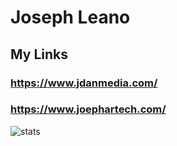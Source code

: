 # Joseph Leano

## My Links

### https://www.jdanmedia.com/

### https://www.joephartech.com/

![stats](https://github-readme-stats.vercel.app/api?username=jdanleano&show_icons=true&theme=dark)

<!--
**jdanleano/jdanleano** is a ✨ _special_ ✨ repository because its `README.md` (this file) appears on your GitHub profile.

Here are some ideas to get you started:

- 🔭 I’m currently working on ...
- 🌱 I’m currently learning ...
- 👯 I’m looking to collaborate on ...
- 🤔 I’m looking for help with ...
- 💬 Ask me about ...
- 📫 How to reach me: ...
- 😄 Pronouns: ...
- ⚡ Fun fact: ...
-->
